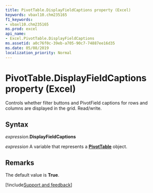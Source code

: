 ```yaml
---
title: PivotTable.DisplayFieldCaptions property (Excel)
keywords: vbaxl10.chm235165
f1_keywords:
- vbaxl10.chm235165
ms.prod: excel
api_name:
- Excel.PivotTable.DisplayFieldCaptions
ms.assetid: a0c76f0c-39eb-a705-90c7-74887ee16d35
ms.date: 05/08/2019
localization_priority: Normal
---
```



# PivotTable.DisplayFieldCaptions property (Excel)

Controls whether filter buttons and PivotField captions for rows and columns are displayed in the grid. Read/write.


## Syntax

_expression_.**DisplayFieldCaptions**

_expression_ A variable that represents a **[PivotTable](Excel.PivotTable.md)** object.


## Remarks

The default value is **True**.




[!include[Support and feedback](~/includes/feedback-boilerplate.md)]